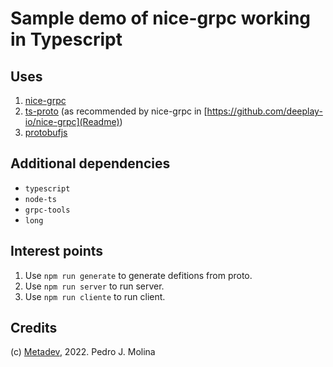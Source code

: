 # Sample demo of nice-grpc working in Typescript

## Uses

1. [nice-grpc](https://www.npmjs.com/package/nice-grpc)
2. [ts-proto](https://www.npmjs.com/package/ts-proto) (as recommended by nice-grpc in [https://github.com/deeplay-io/nice-grpc](Readme))
3. [protobufjs](https://www.npmjs.com/package/protobufjs)

## Additional dependencies

- `typescript`
- `node-ts`
- `grpc-tools`
- `long`

## Interest points

1. Use `npm run generate` to generate defitions from proto.
2. Use `npm run server` to run server.
3. Use `npm run cliente` to run client.

## Credits

(c) [Metadev](https://metadev.pro), 2022. Pedro J. Molina